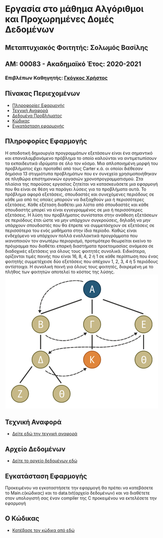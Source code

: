 # Εργασία στο μάθημα Αλγόριθμοι και Προχωρημένες Δομές Δεδομένων
## Μεταπτυχιακός Φοιτητής: Σολωμός Βασίλης 
## ΑΜ: 00083 - Ακαδημαϊκό Έτος: 2020-2021
### Επιβλέπων Καθηγητής: [Γκόγκος Χρήστος](https://github.com/chgogos)

## Πίνακας Περιεχομένων
* [Πληροφορίες Εφαρμογής](https://github.com/BILLSOL/00083_aadd_ett/blob/main/README.md#%CF%80%CE%BB%CE%B7%CF%81%CE%BF%CF%86%CE%BF%CF%81%CE%AF%CE%B5%CF%82-%CE%B5%CF%86%CE%B1%CF%81%CE%BC%CE%BF%CE%B3%CE%AE%CF%82)
* [Τεχνική Αναφορά](https://github.com/BILLSOL/00083_aadd_ett/blob/main/README.md#%CF%84%CE%B5%CF%87%CE%BD%CE%B9%CE%BA%CE%AE-%CE%B1%CE%BD%CE%B1%CF%86%CE%BF%CF%81%CE%AC)
* [Δεδομένα Προβλήματος](https://github.com/BILLSOL/00083_aadd_ett/blob/main/README.md#%CE%B1%CF%81%CF%87%CE%B5%CE%AF%CE%BF-%CE%B4%CE%B5%CE%B4%CE%BF%CE%BC%CE%AD%CE%BD%CF%89%CE%BD)
* [Κώδικας](https://github.com/BILLSOL/00083_aadd_ett/blob/main/README.md#%CE%BF-%CE%BA%CF%8E%CE%B4%CE%B9%CE%BA%CE%B1%CF%82)
* [Εγκατάσταση εφαρμογής](https://github.com/BILLSOL/00083_aadd_ett/blob/main/README.md#%CE%B5%CE%B3%CE%BA%CE%B1%CF%84%CE%AC%CF%83%CF%84%CE%B1%CF%83%CE%B7-%CE%B5%CF%86%CE%B1%CF%81%CE%BC%CE%BF%CE%B3%CE%AE%CF%82)

## Πληροφορίες Εφαρμογής
Η αποδοτική δημιουργία προγραμμάτων εξετάσεων είναι ένα σημαντικό και επαναλαμβανόμενο πρόβλημα το οποίο καλούνται να αντιμετωπίσουν τα εκπαιδευτικά ιδρύματα σε όλο τον κόσμο. Μια απλοποιημένη μορφή του προβλήματος έχει προταθεί από τους Carter κ.ά. οι οποίοι διέθεσαν δημόσια 13 στιγμιότυπα προβλημάτων που εν συνεχεία χρησιμοποιήθηκαν σε πληθώρα επιστημονικών εργασιών χρονοπρογραμματισμού. Στα πλαίσια της παρούσας εργασίας ζητείται να κατασκευάσετε μια εφαρμογή που θα είναι σε θέση να παράγει λύσεις για τα προβλήματα αυτά.
Το πρόβλημα αφορά εξετάσεις, σπουδαστές και συνεχόμενες περιόδους σε κάθε μια από τις οποίες μπορούν να διεξαχθούν μια ή περισσότερες εξετάσεις. Κάθε εξέταση διαθέτει μια λίστα από σπουδαστές και κάθε σπουδαστής μπορεί να είναι εγγεγραμμένος σε μια ή περισσότερες εξετάσεις. Η λύση του προβλήματος συνίσταται στην ανάθεση εξετάσεων σε περιόδους έτσι ώστε να μην υπάρχουν συγκρούσεις, δηλαδή να μην υπάρχουν σπουδαστές που θα έπρεπε να συμμετάσχουν σε εξετάσεις σε περισσότερα του ενός μαθήματα στην ίδια περίοδο. Καθώς είναι ενδεχόμενο να υπάρχουν πολλά εναλλακτικά προγράμματα που ικανοποιούν τον ανωτέρω περιορισμό, προτιμότερο θεωρείται εκείνο το πρόγραμμα που διαθέτει επαρκή διαστήματα προετοιμασίας ανάμεσα σε διαδοχικές εξετάσεις για όλους τους φοιτητές συνολικά. Ειδικότερα, ορίζονται τιμές ποινής που είναι 16, 8, 4, 2 ή 1 σε κάθε περίπτωση που ένας φοιτητής συμμετέχεισε δύο εξετάσεις που απέχουν 1, 2, 3, 4 ή 5 περιόδους αντίστοιχα. Η συνολική ποινή για όλους τους φοιτητές, διαιρεμένη με το πλήθος των φοιτητών αποτελεί το κόστος της λύσης.
![GitHub Logo](https://github.com/BILLSOL/00083_aadd_ett/blob/main/tabu.png)

## Τεχνική Αναφορά
* [Δείτε εδώ την τεχνική αναφορά](https://github.com/BILLSOL/00083_aadd_ett/blob/main/TEXNIKI_ANAFORA.pdf)

## Αρχείο Δεδομένων
* [Δείτε το αρχείο δεδομένων εδώ](https://github.com/BILLSOL/00083_aadd_ett/blob/main/Data.txt)

## Εγκατάσταση Εφαρμογής
Προκειμένου να εγκαταστήσετε την εφαρμογή θα πρέπει να κατεβάσετε το Main.c(κώδικας) και το data.txt(αρχείο δεδομένων) και να διαθέτετε στον υπολογιστή σας έναν compiler της C προκειμένου να εκτελέσετε την εφαρμογή

## Ο Κώδικας
* [Κατέβασε τον κώδικα από εδώ](https://github.com/BILLSOL/00083_aadd_ett/blob/main/main.c)

